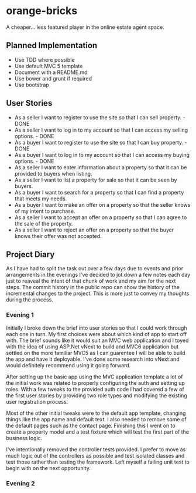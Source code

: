 # orange-bricks
A cheaper... less featured player in the online estate agent space.

## Planned Implementation

* Use TDD where possible
* Use default MVC 5 template
* Document with a README.md
* Use bower and grunt if required
* Use bootstrap

## User Stories

* As a seller I want to register to use the site so that I can sell property. - DONE
* As a seller I want to log in to my account so that I can access my selling options. - DONE
* As a buyer I want to register to use the site so that I can buy property. - DONE
* As a buyer I want to log in to my account so that I can access my buying options. - DONE
* As a seller I want to enter information about a property so that it can be provided to buyers when listing.
* As a seller I want to list a property for sale so that it can be seen by buyers.
* As a buyer I want to search for a property so that I can find a property that meets my needs.
* As a buyer I want to make an offer on a property so that the seller knows of my intent to purchase.
* As a seller I want to accept an offer on a property so that I can agree to the sale of the property.
* As a seller I want to reject an offer on a property so that the buyer knows their offer was not accepted.

## Project Diary

As I have had to split the task out over a few days due to events and prior arrangements in the evenings I've decided to jot down a few notes each day just to reaveal the intent of that chunk of work and my aim for the next steps. The commit history in the public repo can show the history of the incremental changes to the project. This is more just to convey my thoughts during the process.

### Evening 1

Initially I broke down the brief into user stories so that I could work through each one in turn. My first choices were about which kind of app to start off with. The brief sounds like it would suit an MVC web application and I toyed with the idea of using ASP.Net vNext to build and MVC6 application but settled on the more familiar MVC5 as I can guarentee I will be able to build the app and have it deployable. I've done some research into vNext and would definitely recommend using it going forward.

After setting up the basic app using the MVC application template a lot of the initial work was related to properly configuring the auth and setting up roles. With a few tweaks to the provided auth code I had covered a few of the first user stories by providing two role types and modifying the existing user registration process.

Most of the other initial tweaks were to the default app template, changing things like the app name and default text. I also needed to remove some of the default pages such as the contact page. Finishing this I went on to create a property model and a test fixture which will test the first part of the business logic.

I've intentionally removed the controller tests provided. I prefer to move as much logic out of the controllers as possible and test isolated classes and test those rather than testing the framework. Left myself a failing unit test to begin with on the next opportunity.

### Evening 2

